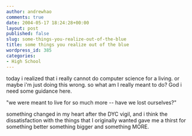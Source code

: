 ```yaml
---
author: andrewhao
comments: true
date: 2004-05-17 18:24:28+00:00
layout: post
published: false
slug: some-things-you-realize-out-of-the-blue
title: some things you realize out of the blue
wordpress_id: 385
categories:
- High School
---
```


today i realized that i really cannot do computer science for a living. or maybe i'm just doing this wrong. so what am I really meant to do? God i need some guidance here.

"we were meant to live for so much more -- have we lost ourselves?"

something changed in my heart after the DYC vigil, and i think the dissatisfaction with the things that I originally wanted gave me a thirst for something better something bigger and something MORE.
